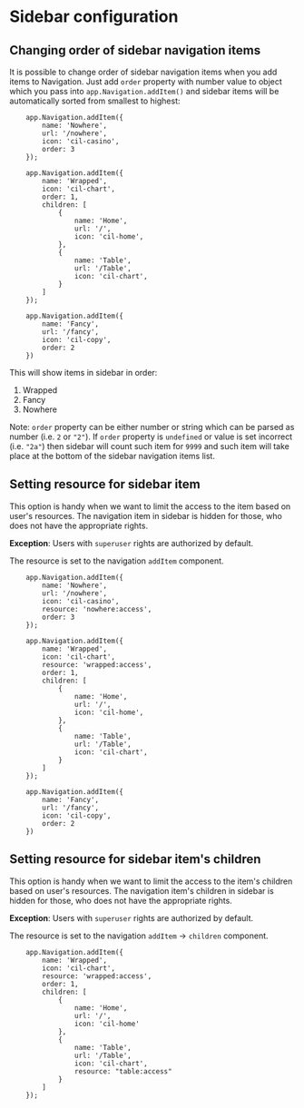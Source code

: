 # Sidebar configuration

## Changing order of sidebar navigation items

It is possible to change order of sidebar navigation items when you add items to Navigation. Just add `order` property with number value to object which you pass into `app.Navigation.addItem()` and sidebar items will be automatically sorted from smallest to highest: 

```
	app.Navigation.addItem({
		name: 'Nowhere',
		url: '/nowhere',
		icon: 'cil-casino',
		order: 3
	});

	app.Navigation.addItem({
		name: 'Wrapped',
		icon: 'cil-chart',
		order: 1,
		children: [
			{
				name: 'Home',
				url: '/',
				icon: 'cil-home',
			},
			{
				name: 'Table',
				url: '/Table',
				icon: 'cil-chart',
			}
		]
	});

	app.Navigation.addItem({
		name: 'Fancy',
		url: '/fancy',
		icon: 'cil-copy',
		order: 2
	})

```

This will show items in sidebar in order:
1) Wrapped
2) Fancy
3) Nowhere

Note: `order` property can be either number or string which can be parsed as number (i.e. `2` or `"2"`). If `order` property is `undefined` or value is set incorrect (i.e. `"2a"`) then sidebar will count such item for `9999` and such item will take place at the bottom of the sidebar navigation items list.

## Setting resource for sidebar item

This option is handy when we want to limit the access to the item based on user's resources. The navigation item in sidebar is hidden for those, who does not have the appropriate rights.

**Exception**: Users with `superuser` rights are authorized by default.

The resource is set to the navigation `addItem` component.

```
	app.Navigation.addItem({
		name: 'Nowhere',
		url: '/nowhere',
		icon: 'cil-casino',
		resource: 'nowhere:access',
		order: 3
	});

	app.Navigation.addItem({
		name: 'Wrapped',
		icon: 'cil-chart',
		resource: 'wrapped:access',
		order: 1,
		children: [
			{
				name: 'Home',
				url: '/',
				icon: 'cil-home',
			},
			{
				name: 'Table',
				url: '/Table',
				icon: 'cil-chart',
			}
		]
	});

	app.Navigation.addItem({
		name: 'Fancy',
		url: '/fancy',
		icon: 'cil-copy',
		order: 2
	})

```

## Setting resource for sidebar item's children

This option is handy when we want to limit the access to the item's children based on user's resources. The navigation item's children in sidebar is hidden for those, who does not have the appropriate rights.

**Exception**: Users with `superuser` rights are authorized by default.

The resource is set to the navigation `addItem` -> `children` component.

```
	app.Navigation.addItem({
		name: 'Wrapped',
		icon: 'cil-chart',
		resource: 'wrapped:access',
		order: 1,
		children: [
			{
				name: 'Home',
				url: '/',
				icon: 'cil-home'
			},
			{
				name: 'Table',
				url: '/Table',
				icon: 'cil-chart',
				resource: "table:access"
			}
		]
	});
```
